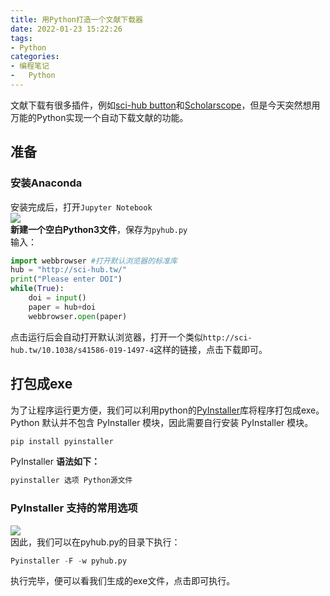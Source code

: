 ```yaml
---
title: 用Python打造一个文献下载器
date: 2022-01-23 15:22:26
tags:
- Python
categories:
- 编程笔记
- 	Python
---
```


文献下载有很多插件，例如[sci-hub button](https://greasyfork.org/zh-CN/scripts/370246-sci-hub-button)和[Scholarscope](https://www.scholarscope.cn/)，但是今天突然想用万能的Python实现一个自动下载文献的功能。
<a name="toc-heading-1"></a>

<!-- more -->

## 准备
<a name="toc-heading-2"></a>
### 安装Anaconda
安装完成后，打开`Jupyter Notebook`<br />![](https://vip1.loli.io/2022/01/25/hUSk4uLHjMycmrd.png)<br />**新建一个空白Python3文件**，保存为`pyhub.py`<br />输入：
```python
import webbrowser #打开默认浏览器的标准库
hub = "http://sci-hub.tw/"
print("Please enter DOI")
while(True):
    doi = input()
    paper = hub+doi
    webbrowser.open(paper)
```
点击运行后会自动打开默认浏览器，打开一个类似`http://sci-hub.tw/10.1038/s41586-019-1497-4`这样的链接，点击下载即可。
<a name="toc-heading-3"></a>
## 打包成exe
为了让程序运行更方便，我们可以利用python的[PyInstaller](http://www.pyinstaller.org/)库将程序打包成exe。<br />Python 默认并不包含 PyInstaller 模块，因此需要自行安装 PyInstaller 模块。
```python
pip install pyinstaller
```
PyInstaller **语法如下：**
```python
pyinstaller 选项 Python源文件
```
<a name="toc-heading-4"></a>
### PyInstaller 支持的常用选项
![](https://vip1.loli.io/2022/01/25/CrkYnTVylIOUeK1.png)<br />因此，我们可以在pyhub.py的目录下执行：
```python
Pyinstaller -F -w pyhub.py
```
执行完毕，便可以看我们生成的exe文件，点击即可执行。
